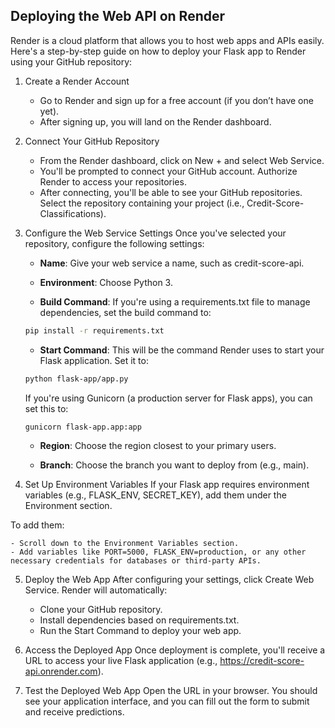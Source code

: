## Deploying the Web API on Render

Render is a cloud platform that allows you to host web apps and APIs easily. Here's a step-by-step guide on how to deploy your Flask app to Render using your GitHub repository:

1. Create a Render Account
    - Go to Render and sign up for a free account (if you don’t have one yet).
    - After signing up, you will land on the Render dashboard.

2. Connect Your GitHub Repository
    - From the Render dashboard, click on New + and select Web Service.
    - You'll be prompted to connect your GitHub account. Authorize Render to access your repositories.
    - After connecting, you'll be able to see your GitHub repositories. Select the repository containing your project (i.e., Credit-Score-Classifications).

3. Configure the Web Service Settings
Once you've selected your repository, configure the following settings:

    - **Name**: Give your web service a name, such as credit-score-api.

    - **Environment**: Choose Python 3.

    - **Build Command**: If you're using a requirements.txt file to manage dependencies, set the build command to:

    ```bash
    pip install -r requirements.txt
    ```
    - **Start Command**: This will be the command Render uses to start your Flask application. Set it to:

    ```bash
    python flask-app/app.py
    ```
    If you're using Gunicorn (a production server for Flask apps), you can set this to:

    ```bash
    gunicorn flask-app.app:app
    ```
    - **Region**: Choose the region closest to your primary users.

    - **Branch**: Choose the branch you want to deploy from (e.g., main).

4. Set Up Environment Variables
If your Flask app requires environment variables (e.g., FLASK_ENV, SECRET_KEY), add them under the Environment section.

To add them:

    - Scroll down to the Environment Variables section.
    - Add variables like PORT=5000, FLASK_ENV=production, or any other necessary credentials for databases or third-party APIs.

5. Deploy the Web App
After configuring your settings, click Create Web Service. Render will automatically:

    - Clone your GitHub repository.
    - Install dependencies based on requirements.txt.
    - Run the Start Command to deploy your web app.

6. Access the Deployed App
Once deployment is complete, you'll receive a URL to access your live Flask application (e.g., https://credit-score-api.onrender.com).

7. Test the Deployed Web App
Open the URL in your browser. You should see your application interface, and you can fill out the form to submit and receive predictions.